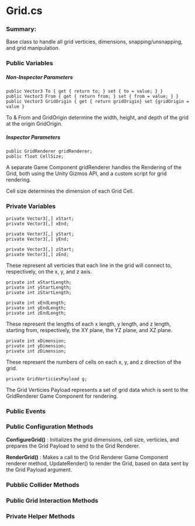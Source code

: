 # Grid.cs #

### Summary: ### 

Base class to handle all grid verticies, dimensions, snapping/unsnapping, and grid manipulation. 

### Public Variables ###

##### Non-Inspector Parameters #####
  
```
public Vector3 To { get { return to; } set { to = value; } }
public Vector3 From { get { return from; } set { from = value; } }
public Vector3 GridOrigin { get { return gridOrigin} set {gridOrigin = value }
```
To & From and GridOrigin determine the width, height, and depth of the grid at the origin GridOrigin. 

##### Inspector Parameters #####

```
public GridRenderer gridRenderer;
public float CellSize;
```
    
A separate Game Component gridRenderer handles the Rendering of the Grid, both using the Unity Gizmos API, and a custom
script for grid rendering.
    
Cell size determines the dimension of each Grid Cell. 
    
### Private Variables ####

```
private Vector3[,] xStart;
private Vector3[,] xEnd;

private Vector3[,] yStart;
private Vector3[,] yEnd;

private Vector3[,] zStart;
private Vector3[,] zEnd;
```

These represent all verticies that each line in the grid will connect to, respectively, on the x, y, and z axis. 

```
private int xStartLength;
private int yStartLength;
private int zStartLength;

private int xEndLength;
private int yEndLength;
private int zEndLength;
```
These represent the lengths of each x length, y length, and z length, starting from, respectively, the XY plane, the YZ plane, and XZ plane.

```
private int xDimension;
private int yDimension;
private int zDimension;
```

These represent the numbers of cells on each x, y, and z direction of the grid. 

```
private GridVerticiesPayload g;
```
The Grid Verticies Payload represents a set of grid data which is sent to the GridRenderer Game Component for rendering.

### Public Events ###


### Public Configuration Methods ###

**ConfigureGrid()** : Initializes the grid dimensions, cell size, verticies, and prepares the Grid Payload to send to the Grid Renderer.

**RenderGrid()** : Makes a call to the Grid Renderer Game Component renderer method, UpdateRender() to render the Grid, based on data sent by the Grid Payload argument. 

### Pubblic Collider Methods ###

### Public Grid Interaction Methods ###

### Private Helper Methods ### 
